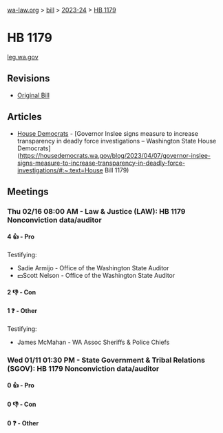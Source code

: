 [wa-law.org](/) > [bill](/bill/) > [2023-24](/bill/2023-24/) > [HB 1179](/bill/2023-24/hb/1179/)

# HB 1179
[leg.wa.gov](https://app.leg.wa.gov/billsummary?BillNumber=1179&Year=2023&Initiative=false)

## Revisions
* [Original Bill](1/)

## Articles
* [House Democrats](/org/house_democrats/) - [Governor Inslee signs measure to increase transparency in deadly force investigations – Washington State House Democrats](https://housedemocrats.wa.gov/blog/2023/04/07/governor-inslee-signs-measure-to-increase-transparency-in-deadly-force-investigations/#:~:text=House Bill 1179)

## Meetings
### Thu 02/16 08:00 AM - Law & Justice (LAW): HB 1179 Nonconviction data/auditor
#### 4 👍 - Pro
Testifying:
* Sadie Armijo - Office of the Washington State Auditor
* 💵Scott Nelson - Office of the Washington State Auditor

#### 2 👎 - Con

#### 1 ❓ - Other
Testifying:
* James McMahan - WA Assoc Sheriffs & Police Chiefs

### Wed 01/11 01:30 PM - State Government & Tribal Relations (SGOV): HB 1179 Nonconviction data/auditor
#### 0 👍 - Pro

#### 0 👎 - Con

#### 0 ❓ - Other
